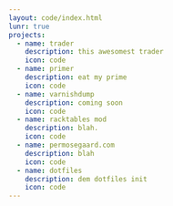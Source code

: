 ```yaml
---
layout: code/index.html
lunr: true
projects:
  - name: trader
    description: this awesomest trader
    icon: code
  - name: primer
    description: eat my prime
    icon: code
  - name: varnishdump
    description: coming soon
    icon: code
  - name: racktables mod
    description: blah.
    icon: code
  - name: permosegaard.com
    description: blah
    icon: code
  - name: dotfiles
    description: dem dotfiles init
    icon: code
---
```

